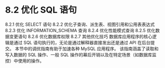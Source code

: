 # 8.2 优化 SQL 语句
8.2.1 优化 SELECT 语句
8.2.2 优化子查询、派生表、视图引用和公用表表达式
8.2.3 优化 INFORMATION_SCHEMA 查询
8.2.4 优化性能模式查询
8.2.5 优化数据变更语句
8.2.6 优化数据库权限
8.2.7 其他优化技巧
数据库应用程序的核心逻辑是通过 SQL 语句执行的，无论是通过解释器直接发出还是通过 API 在后台提交。
本节中的调优指南有助于加速各种 MySQL 应用程序。
该指南涵盖了读取和写入数据的 SQL 操作、一般 SQL 操作的幕后开销以及在特定场景（如数据库监控）中使用的操作。